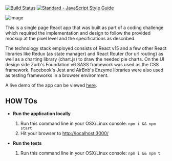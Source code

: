 [![Build Status](https://travis-ci.org/zv3/react-spa-demo.svg?branch=master)](https://travis-ci.org/zv3/react-spa-demo) [![Standard - JavaScript Style Guide](https://img.shields.io/badge/code%20style-standard-brightgreen.svg)](http://standardjs.com/)

![image](http://dzv3.s3.amazonaws.com/sfe-crossover-test/screenshot.png)

This is a single page React app that was built as part of a coding challenge which required the implementation and design to follow the provided mockup at the pixel level and the specifications as described.

The technology stack employed consists of React v15 and a few other React libraries like Redux (as state manager) and React Router (for url routing) as well as a charting library (chart.js) to draw the needed pie charts. On the UI design side Zurb's Foundation v6 SASS framework was used as the CSS framework. Facebook's Jest and AirBnb's Enzyme libraries were also used as testing frameworks in a browser environment.

A live demo of the app can be viewed [here](http://dzv3.s3-website-us-east-1.amazonaws.com/sfe-crossover-test/).


## HOW TOs

  - **Run the application locally**
    1. Run this command line in your OSX/Linux console: `npm i && npm start`
    2. Hit your browser to [http://localhost:3000/](http://localhost:3000/)

  - **Run the tests**
    1. Run this command line in your OSX/Linux console: `npm i && npm t`
